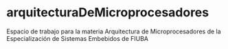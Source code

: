 # arquitecturaDeMicroprocesadores
Espacio de trabajo para la materia Arquitectura de Microprocesadores de la Especialización de Sistemas Embebidos de FIUBA
